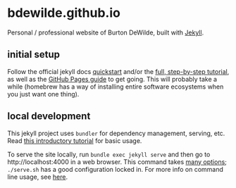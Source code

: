 # bdewilde.github.io

Personal / professional website of Burton DeWilde, built with [Jekyll](https://jekyllrb.com).

## initial setup

Follow the official jekyll docs [quickstart](https://jekyllrb.com/docs/quickstart) and/or the [full, step-by-step tutorial](https://jekyllrb.com/docs/step-by-step/01-setup/), as well as the [GitHub Pages guide](https://docs.github.com/en/pages/setting-up-a-github-pages-site-with-jekyll/creating-a-github-pages-site-with-jekyll) to get going. This will probably take a while (homebrew has a way of installing entire software ecosystems when you just want one thing).

## local development

This jekyll project uses `bundler` for dependency management, serving, etc. Read [this introductory tutorial](https://jekyllrb.com/tutorials/using-jekyll-with-bundler/) for basic usage.

To serve the site locally, run `bundle exec jekyll serve` and then go to http://localhost:4000 in a web browser. This command takes [many options](https://jekyllrb.com/docs/configuration/options); `./serve.sh` has a good configuration locked in. For more info on command line usage, see [here](https://jekyllrb.com/docs/usage).
